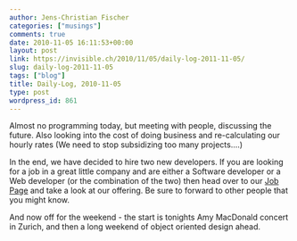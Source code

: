 ```yaml
---
author: Jens-Christian Fischer
categories: ["musings"]
comments: true
date: 2010-11-05 16:11:53+00:00
layout: post
link: https://invisible.ch/2010/11/05/daily-log-2011-11-05/
slug: daily-log-2011-11-05
tags: ["blog"]
title: Daily-Log, 2010-11-05
type: post
wordpress_id: 861
---
```


Almost no programming today, but meeting with people, discussing the future. Also looking into the cost of doing business and re-calculating our hourly rates (We need to stop subsidizing too many projects....)

In the end, we have decided to hire two new developers. If you are looking for a job in a great little company and are either a Software developer or a Web developer (or the combination of the two) then head over to our [Job Page](https://invisible.ch/ueber-uns/stellen) and take a look at our offering. Be sure to forward to other people that you might know.

And now off for the weekend - the start is tonights Amy MacDonald concert in Zurich, and then a long weekend of object oriented design ahead.


